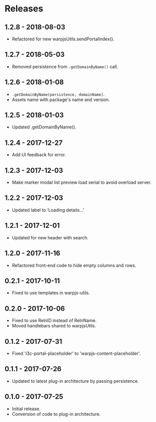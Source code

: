 # Releases

## 1.2.8 - 2018-08-03

- Refactored for new warpjsUtils.sendPortalIndex().

## 1.2.7 - 2018-05-03

- Removed persistence from `.getDomainByName()` call.

## 1.2.6 - 2018-01-08

- `.getDomainByName(persistence, domainName)`.
- Assets name with package's name and version.

## 1.2.5 - 2018-01-03

- Updated .getDomainByName().

## 1.2.4 - 2017-12-27

- Add UI feedback for error.

## 1.2.3 - 2017-12-03

- Make marker modal list preview load serial to avoid overload server.

## 1.2.2 - 2017-12-03

- Updated label to 'Loading details...'

## 1.2.1 - 2017-12-01

- Updated for new header with search.

## 1.2.0 - 2017-11-16

- Refactored front-end code to hide empty columns and rows.

## 0.2.1 - 2017-10-11

- Fixed to use templates in warpjs-utils.

## 0.2.0 - 2017-10-06

- Fixed to use RelnID instead of RelnName.
- Moved handlebars shared to warpjsUtils.

## 0.1.2 - 2017-07-31

- Fixed 'i3c-portal-placeholder' to 'warpjs-content-placeholder'.

## 0.1.1 - 2017-07-26

- Updated to latest plug-in architecture by passing persistence.

## 0.1.0 - 2017-07-25

- Initial release.
- Conversion of code to plug-in architecture.
